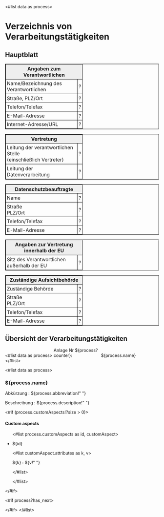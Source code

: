<style>
  table {
    width: 100%;
    border-collapse: collapse;
    margin-bottom: 3mm;
  }
  table th:first-child, table td:first-child {
    width: 6cm;
  }
  table, th, td {
    border: 1pt solid black;
  }
  th, td {
    padding: 1mm;
  }
  th {
    background-color: #eee;
  }
  
  div.pagebreak {
    page-break-after: always;
  }
  @page {
	@top-center {
	  content: 'Verzeichnis von Verarbeitungstätigkeiten';	
	}
	@bottom-center {
	  content: 'Seite ' counter(page) ' von ' counter(pages);;	
	}
  }
</style>

<bookmarks>
  <bookmark name="Hauptplatt" href="#hauptblatt"> </bookmark>
  <bookmark name="Übersicht der Verarbeitungstätigkeiten" href="#übersicht-der-verarbeitungstätigkeiten">
<#list data as process>
    <bookmark name="${process.name}" href="#process_${process?counter}" />
</#list>
  </bookmark>
</bookmarks>

# Verzeichnis von Verarbeitungstätigkeiten


## Hauptblatt

<table>
  <thead>
    <tr>
      <th colspan="2">Angaben zum Verantwortlichen</th>
    </tr>
  </thead>
  <tbody>
    <tr>
      <td>Name/Bezeichnung des Verantwortlichen</td>
      <td>?</td>
    </tr>
    <tr>
      <td>Straße, PLZ/Ort</td>
      <td>?</td>
    </tr>
    <tr>
      <td>Telefon/Telefax</td>
      <td>?</td>
    </tr>
    <tr>
      <td>E-Mail-Adresse</td>
      <td>?</td>
    </tr>
    <tr>
      <td>Internet-Adresse/URL</td>
      <td>?</td>
    </tr>
  </tbody>
</table>

<table>
  <thead>
    <tr>
      <th colspan="2">Vertretung</th>
    </tr>
  </thead>
  <tbody>
    <tr>
      <td>Leitung der verantwortlichen Stelle<br/>(einschließlich Vertreter)</td>
      <td>?</td>
    </tr>
    <tr>
      <td>Leitung der Datenverarbeitung</td>
      <td>?</td>
    </tr>
  </tbody>
</table>

<table>
  <thead>
    <tr>
      <th colspan="2">Datenschutzbeauftragte</th>
    </tr>
  </thead>
  <tbody>
    <tr>
      <td>Name</td>
      <td>?</td>
    </tr>
    <tr>
      <td>Straße<br/>PLZ/Ort</td>
      <td>?</td>
    </tr>
    <tr>
      <td>Telefon/Telefax</td>
      <td>?</td>
    </tr>
    <tr>
      <td>E-Mail-Adresse</td>
      <td>?</td>
    </tr>
  </tbody>
</table>

<table>
  <thead>
    <tr>
      <th colspan="2">Angaben zur Vertretung innerhalb der EU</th>
    </tr>
  </thead>
  <tbody>
    <tr>
      <td>Sitz des Verantwortlichen<br/>außerhalb der EU</td>
      <td>?</td>
    </tr>
  </tbody>
</table>

<table>
  <thead>
    <tr>
      <th colspan="2">Zuständige Aufsichtbehörde</th>
    </tr>
  </thead>
  <tbody>
    <tr>
      <td>Zuständige Behörde</td>
      <td>?</td>
    </tr>
    <tr>
      <td>Straße<br/>PLZ/Ort</td>
      <td>?</td>
    </tr>
    <tr>
      <td>Telefon/Telefax</td>
      <td>?</td>
    </tr>
    <tr>
      <td>E-Mail-Adresse</td>
      <td>?</td>
    </tr>
  </tbody>
</table>

<div class="pagebreak"></div>

## Übersicht der Verarbeitungstätigkeiten

<#list data as process>
<span style="display:inline-block; width: 4cm;">Anlage Nr ${process?counter}:</span> ${process.name}  
</#list>

<div class="pagebreak"></div>

<#list data as process>

### <a id="process_${process?counter}"/> ${process.name}

Abkürzung
: ${process.abbreviation!"&nbsp;"}

Beschreibung
: ${process.description!"&nbsp;"}

<#if (process.customAspects!?size > 0)>

#### Custom aspects

<ul>

<#list process.customAspects as id, customAspect>

<li>${id}

<#list customAspect.attributes as k, v>

${k}
: ${v!"&nbsp;"}

</#list>


</li>

</#list>


</ul>

</#if>


<#if process?has_next>

<div class="pagebreak"></div>

</#if>
</#list>

</body>
</html>
